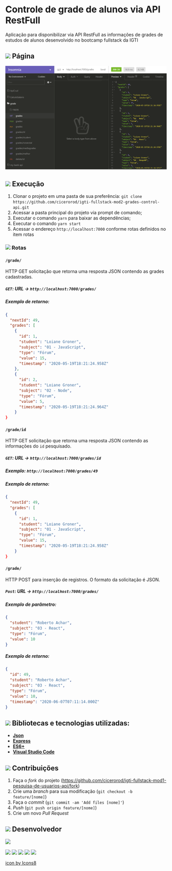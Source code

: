 # Controle de grade de alunos via API RestFull

Aplicação para disponibilizar via API RestFull as informações de grades de estudos de alunos desenvolvido no bootcamp fullstack da IGTI

## <img src="https://img.icons8.com/ios-filled/20/000000/browser-window.png"/> Página

<p align="center">
  <img src="https://github.com/cicerorod/igti-fullstack-mod2-grades-control-api/blob/master/img/tela.PNG">
</p>

<!--
## ![](https://img.icons8.com/ios-glyphs/20/000000/api.png)  API

`<link>` : <https://randomuser.me/api/?seed=javascript&results=100&nat=BR&noinfo> -->

## ![](https://img.icons8.com/metro/20/000000/run-command.png) Execução

1. Clonar o projeto em uma pasta de sua preferência: `git clone https://github.com/cicerorod/igti-fullstack-mod2-grades-control-api.git`
2. Acessar a pasta principal do projeto via prompt de comando;
3. Executar o comando `yarn` para baixar as dependências;
4. Executar o comando `yarn start`
5. Acessar o endereço `http://localhost:7000` conforme rotas definidos no item rotas

### ![](https://img.icons8.com/metro/20/000000/run-command.png) Rotas

#### `/grade/`

HTTP GET solicitação que retorna uma resposta JSON contendo as grades cadastradas.

##### `GET`: URL -> `http://localhost:7000/grades/`

##### Exemplo de retorno:

```json
{
  "nextId": 49,
  "grades": [
    {
      "id": 1,
      "student": "Loiane Groner",
      "subject": "01 - JavaScript",
      "type": "Fórum",
      "value": 15,
      "timestamp": "2020-05-19T18:21:24.958Z"
    },
    {
      "id": 2,
      "student": "Loiane Groner",
      "subject": "02 - Node",
      "type": "Fórum",
      "value": 5,
      "timestamp": "2020-05-19T18:21:24.964Z"
    }
}
```

#### `/grade/id`

HTTP GET solicitação que retorna uma resposta JSON contendo as informações do `id` pesquisado.

##### `GET`: URL -> `http://localhost:7000/grades/id`

##### Exemplo: `http://localhost:7000/grades/49`

##### Exemplo de retorno:

```json
{
  "nextId": 49,
  "grades": [
    {
      "id": 1,
      "student": "Loiane Groner",
      "subject": "01 - JavaScript",
      "type": "Fórum",
      "value": 15,
      "timestamp": "2020-05-19T18:21:24.958Z"
    }
}
```




#### `/grade/`

HTTP POST para inserção de registros. O formato da solicitação é JSON.

##### `Post`: URL -> `http://localhost:7000/grades/`

##### Exemplo de parâmetro:

```json
{
  "student": "Roberto Achar",
  "subject": "03 - React",
  "type": "Fórum",
  "value": 10
}
```

##### Exemplo de retorno:

```Json
{
  "id": 49,
  "student": "Roberto Achar",
  "subject": "03 - React",
  "type": "Fórum",
  "value": 10,
  "timestamp": "2020-06-07T07:11:14.000Z"
}
```


<!-- :hammer:-->

## ![](https://img.icons8.com/ios-filled/20/000000/hammer.png) Bibliotecas e tecnologias utilizadas:

- **[Json](https://www.w3schools.com/js/js_json_intro.asp)**
- **[Express]()**
- **[ES6+](https://www.w3schools.com/Js/js_es6.asp)**
- **[Visual Studio Code](https://code.visualstudio.com/?WT.mc_id=hackingcarreira_wmc-github-gllemos)**

## ![](https://img.icons8.com/ios-glyphs/20/000000/pull-request.png) Contribuições

1. Faça o _fork_ do projeto (<https://github.com/cicerorod/igti-fullstack-mod1-pesquisa-de-usuarios-api/fork>)
2. Crie uma _branch_ para sua modificação (`git checkout -b feature/[nome]`)
3. Faça o _commit_ (`git commit -am 'Add files [nome]'`)
4. _Push_ (`git push origin feature/[nome]`)
5. Crie um novo _Pull Request_

## ![](https://img.icons8.com/ios-glyphs/22/000000/code-file.png) Desenvolvedor

<img src="https://avatars.githubusercontent.com/cicerorod" width=115>

[![](https://img.icons8.com/fluent/30/000000/github.png)](https://github.com/cicerorod)
[![](https://img.icons8.com/metro/25/000000/linkedin.png)](https://www.linkedin.com/in/c%C3%ADcero-rodrigues-89623784/)
[![](https://img.icons8.com/metro/25/000000/facebook.png)](https://www.facebook.com/cicero.rodrigues.90834)
[![](https://img.icons8.com/material-rounded/29/000000/instagram-new.png)](https://www.instagram.com/cicero_rod/)
[![](https://img.icons8.com/metro/26/000000/email.png)](mailto:cicerorod@gmail.com)

<a href="https://icons8.com/">icon by Icons8</a>
